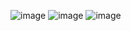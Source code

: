 ![image](https://user-images.githubusercontent.com/103737655/215282076-c58826ef-0a01-4131-8b2d-215eb6a39f2a.png)
![image](https://user-images.githubusercontent.com/103737655/215282049-e838d3a0-d33b-43f2-89e3-dee268254cda.png)
![image](https://user-images.githubusercontent.com/103737655/215282143-0fe0c03c-f5f6-4bd7-9dad-661ba1841500.png)

